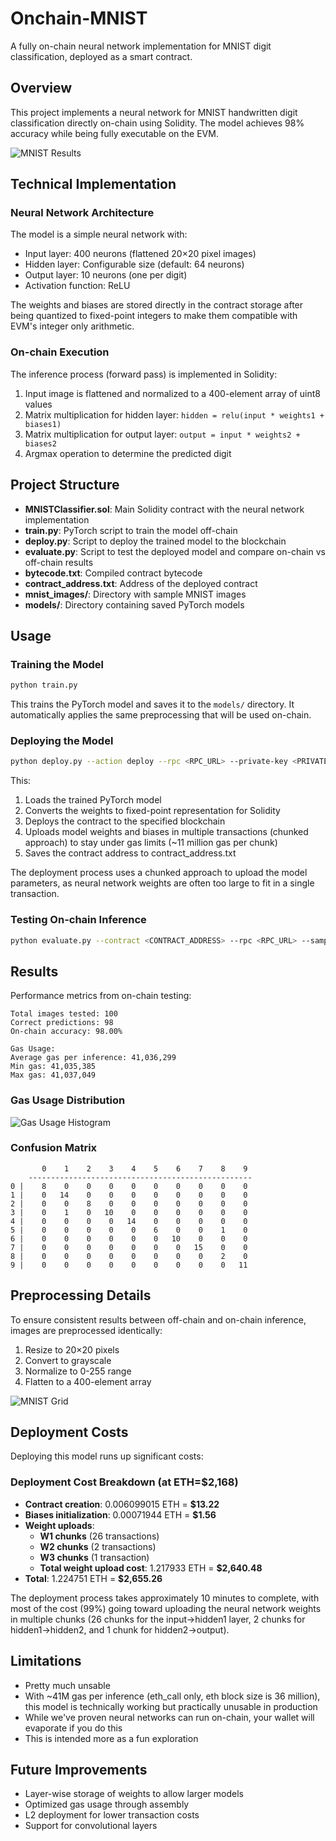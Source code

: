 # Onchain-MNIST

A fully on-chain neural network implementation for MNIST digit classification, deployed as a smart contract.

## Overview

This project implements a neural network for MNIST handwritten digit classification directly on-chain using Solidity. The model achieves 98% accuracy while being fully executable on the EVM.

![MNIST Results](mnist_onchain_results.png)

## Technical Implementation

### Neural Network Architecture

The model is a simple neural network with:
- Input layer: 400 neurons (flattened 20×20 pixel images)
- Hidden layer: Configurable size (default: 64 neurons)
- Output layer: 10 neurons (one per digit)
- Activation function: ReLU 

The weights and biases are stored directly in the contract storage after being quantized to fixed-point integers to make them compatible with EVM's integer only arithmetic.

### On-chain Execution

The inference process (forward pass) is implemented in Solidity:

1. Input image is flattened and normalized to a 400-element array of uint8 values
2. Matrix multiplication for hidden layer: `hidden = relu(input * weights1 + biases1)`
3. Matrix multiplication for output layer: `output = input * weights2 + biases2`
4. Argmax operation to determine the predicted digit

## Project Structure

- **MNISTClassifier.sol**: Main Solidity contract with the neural network implementation
- **train.py**: PyTorch script to train the model off-chain
- **deploy.py**: Script to deploy the trained model to the blockchain
- **evaluate.py**: Script to test the deployed model and compare on-chain vs off-chain results
- **bytecode.txt**: Compiled contract bytecode
- **contract_address.txt**: Address of the deployed contract
- **mnist_images/**: Directory with sample MNIST images
- **models/**: Directory containing saved PyTorch models

## Usage

### Training the Model

```bash
python train.py 
```

This trains the PyTorch model and saves it to the `models/` directory. It automatically applies the same preprocessing that will be used on-chain.

### Deploying the Model

```bash
python deploy.py --action deploy --rpc <RPC_URL> --private-key <PRIVATE_KEY>
```

This:
1. Loads the trained PyTorch model
2. Converts the weights to fixed-point representation for Solidity
3. Deploys the contract to the specified blockchain
4. Uploads model weights and biases in multiple transactions (chunked approach) to stay under gas limits (~11 million gas per chunk)
5. Saves the contract address to contract_address.txt

The deployment process uses a chunked approach to upload the model parameters, as neural network weights are often too large to fit in a single transaction. 

### Testing On-chain Inference

```bash
python evaluate.py --contract <CONTRACT_ADDRESS> --rpc <RPC_URL> --samples 100
```

## Results

Performance metrics from on-chain testing:

```
Total images tested: 100
Correct predictions: 98
On-chain accuracy: 98.00%

Gas Usage:
Average gas per inference: 41,036,299
Min gas: 41,035,385
Max gas: 41,037,049
```

### Gas Usage Distribution

![Gas Usage Histogram](gas_usage_histogram.png)

### Confusion Matrix

```
       0    1    2    3    4    5    6    7    8    9
    --------------------------------------------------
0 |    8    0    0    0    0    0    0    0    0    0
1 |    0   14    0    0    0    0    0    0    0    0
2 |    0    0    8    0    0    0    0    0    0    0
3 |    0    1    0   10    0    0    0    0    0    0
4 |    0    0    0    0   14    0    0    0    0    0
5 |    0    0    0    0    0    6    0    0    1    0
6 |    0    0    0    0    0    0   10    0    0    0
7 |    0    0    0    0    0    0    0   15    0    0
8 |    0    0    0    0    0    0    0    0    2    0
9 |    0    0    0    0    0    0    0    0    0   11
```

## Preprocessing Details

To ensure consistent results between off-chain and on-chain inference, images are preprocessed identically:

1. Resize to 20×20 pixels
2. Convert to grayscale
3. Normalize to 0-255 range
4. Flatten to a 400-element array

![MNIST Grid](mnist_grid.png)

## Deployment Costs

Deploying this model runs up significant costs:

### Deployment Cost Breakdown (at ETH=$2,168)

- **Contract creation**: 0.006099015 ETH = **$13.22**
- **Biases initialization**: 0.00071944 ETH = **$1.56**
- **Weight uploads**: 
  - **W1 chunks** (26 transactions)
  - **W2 chunks** (2 transactions)
  - **W3 chunks** (1 transaction)
  - **Total weight upload cost**: 1.217933 ETH = **$2,640.48**
- **Total**: 1.224751 ETH = **$2,655.26**

The deployment process takes approximately 10 minutes to complete, with most of the cost (99%) going toward uploading the neural network weights in multiple chunks (26 chunks for the input→hidden1 layer, 2 chunks for hidden1→hidden2, and 1 chunk for hidden2→output).

## Limitations

- Pretty much unsable
- With ~41M gas per inference (eth_call only, eth block size is 36 million), this model is technically working but practically unusable in production
- While we've proven neural networks can run on-chain, your wallet will evaporate if you do this
- This is intended more as a fun exploration

## Future Improvements

- Layer-wise storage of weights to allow larger models
- Optimized gas usage through assembly
- L2 deployment for lower transaction costs
- Support for convolutional layers